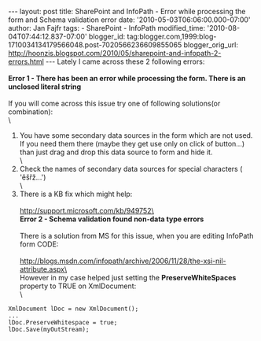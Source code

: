 --- layout: post title: SharePoint and InfoPath - Error while processing
the form and Schema validation error date:
'2010-05-03T06:06:00.000-07:00' author: Jan Fajfr tags: - SharePoint -
InfoPath modified\_time: '2010-08-04T07:44:12.837-07:00' blogger\_id:
tag:blogger.com,1999:blog-1710034134179566048.post-7020566236609855065
blogger\_orig\_url:
http://hoonzis.blogspot.com/2010/05/sharepoint-and-infopath-2-errors.html
--- Lately I came across these 2 following errors:\
\
**Error 1 - There has been an error while processing the form. There is
an unclosed literal string**\
\
If you will come across this issue try one of following solutions(or
combination):\
\
1) You have some secondary data sources in the form which are not used.
If you need them there (maybe they get use only on click of button...)
than just drag and drop this data source to form and hide it.\
\
2) Check the names of secondary data sources for special characters (
'ěšřž...')\
\
3) There is a KB fix which might help:\
\
http://support.microsoft.com/kb/949752\
\
**Error 2 - Schema validation found non-data type errors**\
\
There is a solution from MS for this issue, when you are editing
InfoPath form CODE:\
\
http://blogs.msdn.com/infopath/archive/2006/11/28/the-xsi-nil-attribute.aspx\
\
However in my case helped just setting the **PreserveWhiteSpaces**
property to TRUE on XmlDocument:\
\

``` {.brush: .csharp}
XmlDocument lDoc = new XmlDocument();
...
lDoc.PreserveWhitespace = true;
lDoc.Save(myOutStream);
```
